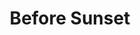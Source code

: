 ---
title: "Before Sunset"

year: 2004

director: "Richard Linklater"

summary: "He is american, she is french. They have only one afternoon in Paris to... talk!"

comment: "I'm telling you, Pixi, if you watch movies like this dubbed to german I'm taking down this whole website!"

image: "https://media.giphy.com/media/rvzbOcYmR7GZW/giphy.gif"

imdb: "https://www.imdb.com/title/tt0381681/"

quotes:
  - "I was having this awful nightmare that I was 32. And then I woke up and I was 23. So relieved. And then I woke up for real, and I was 32."
---